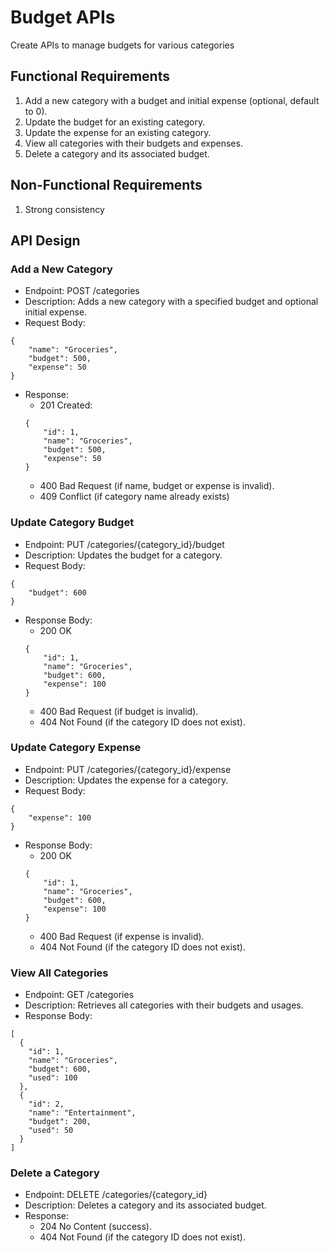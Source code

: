 # Budget APIs
Create APIs to manage budgets for various categories


## Functional Requirements
1.	Add a new category with a budget and initial expense (optional, default to 0).
2.	Update the budget for an existing category.
3.	Update the expense for an existing category.
4.	View all categories with their budgets and expenses.
5.	Delete a category and its associated budget.


## Non-Functional Requirements
1. Strong consistency


## API Design
### Add a New Category
- Endpoint: POST /categories
- Description: Adds a new category with a specified budget and optional initial expense.
- Request Body:
```
{
    "name": "Groceries",
    "budget": 500,
    "expense": 50
}
```
- Response:
    - 201 Created:
    ```
    {
        "id": 1,
        "name": "Groceries",
        "budget": 500,
        "expense": 50
    }
    ```
    - 400 Bad Request (if name, budget or expense is invalid).
    - 409 Conflict (if category name already exists)

### Update Category Budget
- Endpoint: PUT /categories/{category_id}/budget
- Description: Updates the budget for a category.
- Request Body:
```
{
    "budget": 600
}
```
- Response Body:
    - 200 OK
    ```
    {
        "id": 1,
        "name": "Groceries",
        "budget": 600,
        "expense": 100
    }
    ```
    - 400 Bad Request (if budget is invalid).
    - 404 Not Found (if the category ID does not exist).

### Update Category Expense
- Endpoint: PUT /categories/{category_id}/expense
- Description: Updates the expense for a category.
- Request Body:
```
{
    "expense": 100
}
```
- Response Body:
    - 200 OK
    ```
    {
        "id": 1,
        "name": "Groceries",
        "budget": 600,
        "expense": 100
    }
    ```
    - 400 Bad Request (if expense is invalid).
    - 404 Not Found (if the category ID does not exist).

### View All Categories
- Endpoint: GET /categories
- Description: Retrieves all categories with their budgets and usages.
- Response Body:
```
[
  {
    "id": 1,
    "name": "Groceries",
    "budget": 600,
    "used": 100
  },
  {
    "id": 2,
    "name": "Entertainment",
    "budget": 200,
    "used": 50
  }
]
```

### Delete a Category
- Endpoint: DELETE /categories/{category_id}
- Description: Deletes a category and its associated budget.
- Response:
	- 204 No Content (success).
	- 404 Not Found (if the category ID does not exist).
